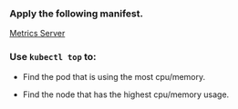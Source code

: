 ### Apply the following manifest.
[Metrics Server](https://gitlab.platform-engineering.com/container-guild/cka/-/blob/master/metrics-server.yaml)

### Use `kubectl top` to:

- Find the pod that is using the most cpu/memory.

- Find the node that has the highest cpu/memory usage.

